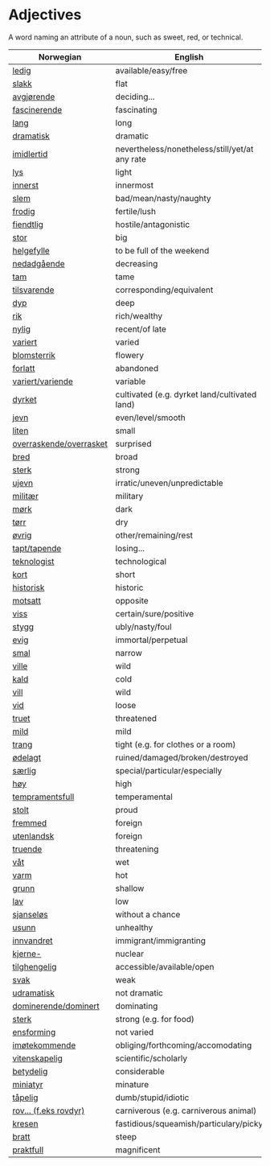 # Adjectives

A word naming an attribute of a noun, such as sweet, red, or technical.

| Norwegian | English |
| --- | --- |
| [ledig](https://www.ordnett.no/search?language=no&phrase=ledig) | available/easy/free |
| [slakk](https://www.ordnett.no/search?language=no&phrase=slakk) | flat |
| [avgjørende](https://www.ordnett.no/search?language=no&phrase=avgjørende) | deciding... |
| [fascinerende](https://www.ordnett.no/search?language=no&phrase=fascinerende) | fascinating |
| [lang](https://www.ordnett.no/search?language=no&phrase=lang) | long |
| [dramatisk](https://www.ordnett.no/search?language=no&phrase=dramatisk) | dramatic |
| [imidlertid](https://www.ordnett.no/search?language=no&phrase=imidlertid) | nevertheless/nonetheless/still/yet/at any rate |
| [lys](https://www.ordnett.no/search?language=no&phrase=lys) | light |
| [innerst](https://www.ordnett.no/search?language=no&phrase=innerst) | innermost |
| [slem](https://www.ordnett.no/search?language=no&phrase=slem) | bad/mean/nasty/naughty |
| [frodig](https://www.ordnett.no/search?language=no&phrase=frodig) | fertile/lush |
| [fiendtlig](https://www.ordnett.no/search?language=no&phrase=fiendtlig) | hostile/antagonistic |
| [stor](https://www.ordnett.no/search?language=no&phrase=stor) | big |
| [helgefylle](https://www.ordnett.no/search?language=no&phrase=helgefylle) | to be full of the weekend |
| [nedadgående](https://www.ordnett.no/search?language=no&phrase=nedadgående) | decreasing |
| [tam](https://www.ordnett.no/search?language=no&phrase=tam) | tame |
| [tilsvarende](https://www.ordnett.no/search?language=no&phrase=tilsvarende) | corresponding/equivalent |
| [dyp](https://www.ordnett.no/search?language=no&phrase=dyp) | deep |
| [rik](https://www.ordnett.no/search?language=no&phrase=rik) | rich/wealthy |
| [nylig](https://www.ordnett.no/search?language=no&phrase=nylig) | recent/of late |
| [variert](https://www.ordnett.no/search?language=no&phrase=variert) | varied |
| [blomsterrik](https://www.ordnett.no/search?language=no&phrase=blomsterrik) | flowery |
| [forlatt](https://www.ordnett.no/search?language=no&phrase=forlatt) | abandoned |
| [variert/variende](https://www.ordnett.no/search?language=no&phrase=variert/variende) | variable |
| [dyrket](https://www.ordnett.no/search?language=no&phrase=dyrket) | cultivated (e.g. dyrket land/cultivated land) |
| [jevn](https://www.ordnett.no/search?language=no&phrase=jevn) | even/level/smooth |
| [liten](https://www.ordnett.no/search?language=no&phrase=liten) | small |
| [overraskende/overrasket](https://www.ordnett.no/search?language=no&phrase=overraskende/overrasket) | surprised |
| [bred](https://www.ordnett.no/search?language=no&phrase=bred) | broad |
| [sterk](https://www.ordnett.no/search?language=no&phrase=sterk) | strong |
| [ujevn](https://www.ordnett.no/search?language=no&phrase=ujevn) | irratic/uneven/unpredictable |
| [militær](https://www.ordnett.no/search?language=no&phrase=militær) | military |
| [mørk](https://www.ordnett.no/search?language=no&phrase=mørk) | dark |
| [tørr](https://www.ordnett.no/search?language=no&phrase=tørr) | dry |
| [øvrig](https://www.ordnett.no/search?language=no&phrase=øvrig) | other/remaining/rest |
| [tapt/tapende](https://www.ordnett.no/search?language=no&phrase=tapt/tapende) | losing... |
| [teknologist](https://www.ordnett.no/search?language=no&phrase=teknologist) | technological |
| [kort](https://www.ordnett.no/search?language=no&phrase=kort) | short |
| [historisk](https://www.ordnett.no/search?language=no&phrase=historisk) | historic |
| [motsatt](https://www.ordnett.no/search?language=no&phrase=motsatt) | opposite |
| [viss](https://www.ordnett.no/search?language=no&phrase=viss) | certain/sure/positive |
| [stygg](https://www.ordnett.no/search?language=no&phrase=stygg) | ubly/nasty/foul |
| [evig](https://www.ordnett.no/search?language=no&phrase=evig) | immortal/perpetual |
| [smal](https://www.ordnett.no/search?language=no&phrase=smal) | narrow |
| [ville](https://www.ordnett.no/search?language=no&phrase=ville) | wild |
| [kald](https://www.ordnett.no/search?language=no&phrase=kald) | cold |
| [vill](https://www.ordnett.no/search?language=no&phrase=vill) | wild |
| [vid](https://www.ordnett.no/search?language=no&phrase=vid) | loose |
| [truet](https://www.ordnett.no/search?language=no&phrase=truet) | threatened |
| [mild](https://www.ordnett.no/search?language=no&phrase=mild) | mild |
| [trang](https://www.ordnett.no/search?language=no&phrase=trang) | tight (e.g. for clothes or a room) |
| [ødelagt](https://www.ordnett.no/search?language=no&phrase=ødelagt) | ruined/damaged/broken/destroyed |
| [særlig](https://www.ordnett.no/search?language=no&phrase=særlig) | special/particular/especially |
| [høy](https://www.ordnett.no/search?language=no&phrase=høy) | high |
| [tempramentsfull](https://www.ordnett.no/search?language=no&phrase=tempramentsfull) | temperamental |
| [stolt](https://www.ordnett.no/search?language=no&phrase=stolt) | proud |
| [fremmed](https://www.ordnett.no/search?language=no&phrase=fremmed) | foreign |
| [utenlandsk](https://www.ordnett.no/search?language=no&phrase=utenlandsk) | foreign |
| [truende](https://www.ordnett.no/search?language=no&phrase=truende) | threatening |
| [våt](https://www.ordnett.no/search?language=no&phrase=våt) | wet |
| [varm](https://www.ordnett.no/search?language=no&phrase=varm) | hot |
| [grunn](https://www.ordnett.no/search?language=no&phrase=grunn) | shallow |
| [lav](https://www.ordnett.no/search?language=no&phrase=lav) | low |
| [sjanseløs](https://www.ordnett.no/search?language=no&phrase=sjanseløs) | without a chance |
| [usunn](https://www.ordnett.no/search?language=no&phrase=usunn) | unhealthy |
| [innvandret](https://www.ordnett.no/search?language=no&phrase=innvandret) | immigrant/immigranting |
| [kjerne-](https://www.ordnett.no/search?language=no&phrase=kjerne-) | nuclear |
| [tilghengelig](https://www.ordnett.no/search?language=no&phrase=tilghengelig) | accessible/available/open |
| [svak](https://www.ordnett.no/search?language=no&phrase=svak) | weak |
| [udramatisk](https://www.ordnett.no/search?language=no&phrase=udramatisk) | not dramatic |
| [dominerende/dominert](https://www.ordnett.no/search?language=no&phrase=dominerende/dominert) | dominating |
| [sterk](https://www.ordnett.no/search?language=no&phrase=sterk) | strong (e.g. for food) |
| [ensforming](https://www.ordnett.no/search?language=no&phrase=ensforming) | not varied |
| [imøtekommende](https://www.ordnett.no/search?language=no&phrase=imøtekommende) | obliging/forthcoming/accomodating |
| [vitenskapelig](https://www.ordnett.no/search?language=no&phrase=vitenskapelig) | scientific/scholarly |
| [betydelig](https://www.ordnett.no/search?language=no&phrase=betydelig) | considerable |
| [miniatyr](https://www.ordnett.no/search?language=no&phrase=miniatyr) | minature |
| [tåpelig](https://www.ordnett.no/search?language=no&phrase=tåpelig) | dumb/stupid/idiotic |
| [rov... (f.eks rovdyr)](https://www.ordnett.no/search?language=no&phrase=rov...%20(f.eks%20rovdyr)) | carniverous (e.g. carniverous animal) |
| [kresen](https://www.ordnett.no/search?language=no&phrase=kresen) | fastidious/squeamish/particulary/picky |
| [bratt](https://www.ordnett.no/search?language=no&phrase=bratt) | steep |
| [praktfull](https://www.ordnett.no/search?language=no&phrase=praktfull) | magnificent |

